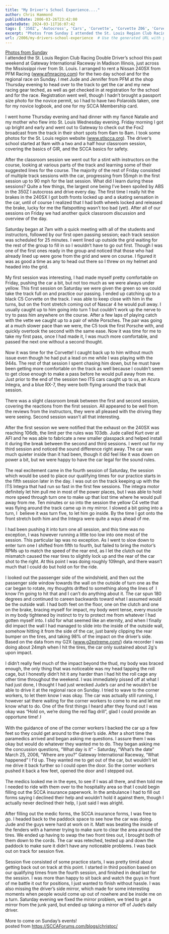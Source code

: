 ```yaml
---
title: "My Driver's School Experience...."
author: Chris Hammond
publishDate: 2006-03-26T23:42:00
updateDate: 2024-03-11T16:07:42
tags: [ '350Z', 'Autocross', 'Cars', 'Corvette', 'Corvette Z06', 'Corvettez06', 'CorvetteZ06org', 'Nissan', 'Project 350Z', 'Project350z', 'Project350zcom' ]
excerpt: "Photos from Sunday I attended the St. Louis Region Club Racing Double Driver’s school this past weekend at Gateway International Raceway in Madison Illinois, just across the Mississippi river from St. Louis. I arranged to rent a Nissan 240SX from PFM Racing (www.pfmracing.com) for the two day school and for the regional race on Sunday. I met Jude and Jennifer from PFM at the shop Thursday evening to head over to the track to get the car and my new racing gear teched, as well as get checked in at registration for the school and for the race. Registration went well, though I hadn’t brought a passport size photo for the novice permit, so I had to have two Polaroids taken, one for my novice logbook, and one for my SCCA Membership card. &nbsp; I went home Thursday evening and had dinner with my fiancé Natalie and my mother who flew into St. Louis Wednesday evening. Friday morning I got up bright and early and went out to Gateway to check out the Fox2 broadcast from the track in their short spots from 6am to 8am. I took some photos for the St. Louis region website (www.stlscca.org). The driver’s school started at 9am with a two and a half hour classroom session, covering the basics of GIR, and the SCCA basics for safety.  &nbsp; After the classroom session we went out for a stint with instructors on the course, looking at various parts of the track and learning some of their suggested lines for the course. The majority of the rest of Friday consisted of multiple track sessions with the car, progressing from 55mph in the first session up to 90 mph for the last session. What did I learn during these sessions? Quite a few things, the largest one being I’ve been spoiled by ABS in the 350Z I autocross and drive every day. The first time I really hit the brakes in the 240SX I got both fronts locked up and a skating sensation in the car, until of course I realized that I had both wheels locked and released the brake, lucky for me the flatspotting wasn’t too bad (yet). After all of our sessions on Friday we had another quick classroom discussion and overview of the day. &nbsp; Saturday began at 7am with a quick meeting with all of the students and instructors, followed by our first open passing session; each track session was scheduled for 25 minutes. I went lined up outside the grid waiting for the rest of the group to fill in so I wouldn’t have to go out first. Though I was one of the first ones ready in the group and noticed that those who had already lined up were gone from the grid and were on course. I figured it was as good a time as any to head out there so I threw on my helmet and headed into the grid. &nbsp; My first session was interesting, I had made myself pretty comfortable on Friday, pushing the car a bit, but not too much as we were always under yellow. This first session on Saturday we were given the green so we could take the track full on and practice our passing. I ended up catching up to a black C5 Corvette on the track. I was able to keep close with him in the turns, but on the front stretch coming out of Nascar 4 he would pull away. I usually caught up to him going into turn 1 but couldn’t work up the nerve to try to pass him anywhere on the course. After a few laps of playing catch with the vette we caught up to a pair of white Porsches. The pair was going at a much slower pace than we were, the C5 took the first Porsche with, and quickly overtook the second with the same ease. Now it was time for me to take my first pass, once I had made it, I was much more comfortable, and passed the next one without a second thought. &nbsp; Now it was time for the Corvette! I caught back up to him without much issue even though he had put a lead on me while I was playing with the 944s. The rest of that session I spent chasing him down, but he must have been getting more comfortable on the track as well because I couldn’t seem to get close enough to make a pass before he would pull away from me. Just prior to the end ..."
url: /2006/my-drivers-school-experience  # Use the generated URL with year
---
```

<P class=MsoNormal style="MARGIN: 0in 0in 0pt"><A href="https://sccaforums.com/photos/christoc/category1043.aspx">Photos from Sunday</A><BR></P> <P class=MsoNormal style="MARGIN: 0in 0in 0pt">I attended the St. Louis Region Club Racing Double Driver’s school this past weekend at Gateway International Raceway in Madison Illinois, just across the Mississippi river from <?xml:namespace prefix = st1 ns = "urn:schemas-microsoft-com:office:smarttags" /><st1:City w:st="on"><st1:place w:st="on">St. Louis</st1:place></st1:City>. I arranged to rent a Nissan 240SX from PFM Racing (<A href="https://www.pfmracing.com/">www.pfmracing.com</A>) for the two day school and for the regional race on Sunday. I met Jude and Jennifer from PFM at the shop Thursday evening to head over to the track to get the car and my new racing gear teched, as well as get checked in at registration for the school and for the race. Registration went well, though I hadn’t brought a passport size photo for the novice permit, so I had to have two Polaroids taken, one for my novice logbook, and one for my SCCA Membership card.</P> <P class=MsoNormal style="MARGIN: 0in 0in 0pt"><?xml:namespace prefix = o ns = "urn:schemas-microsoft-com:office:office" /><o:p>&nbsp;</o:p></P> <P class=MsoNormal style="MARGIN: 0in 0in 0pt">I went home Thursday evening and had dinner with my fiancé Natalie and my mother who flew into <st1:City w:st="on"><st1:place w:st="on">St. Louis</st1:place></st1:City> Wednesday evening. Friday morning I got up bright and early and went out to Gateway to check out the Fox2 broadcast from the track in their short spots from 6am to 8am. I took some photos for the <st1:City w:st="on"><st1:place w:st="on">St. Louis</st1:place></st1:City> region website (<A href="https://www.stlscca.org/">www.stlscca.org</A>). The driver’s school started at 9am with a two and a half hour classroom session, covering the basics of GIR, and the SCCA basics for safety. </P> <P class=MsoNormal style="MARGIN: 0in 0in 0pt"><o:p>&nbsp;</o:p></P> <P class=MsoNormal style="MARGIN: 0in 0in 0pt">After the classroom session we went out for a stint with instructors on the course, looking at various parts of the track and learning some of their suggested lines for the course. The majority of the rest of Friday consisted of multiple track sessions with the car, progressing from 55mph in the first session up to 90 mph for the last session. What did I learn during these sessions? Quite a few things, the largest one being I’ve been spoiled by ABS in the 350Z I autocross and drive every day. The first time I really hit the brakes in the 240SX I got both fronts locked up and a skating sensation in the car, until of course I realized that I had both wheels locked and released the brake, lucky for me the flatspotting wasn’t too bad (yet). After all of our sessions on Friday we had another quick classroom discussion and overview of the day.</P> <P class=MsoNormal style="MARGIN: 0in 0in 0pt"><o:p>&nbsp;</o:p></P> <P class=MsoNormal style="MARGIN: 0in 0in 0pt">Saturday began at 7am with a quick meeting with all of the students and instructors, followed by our first open passing session; each track session was scheduled for 25 minutes. I went lined up outside the grid waiting for the rest of the group to fill in so I wouldn’t have to go out first. Though I was one of the first ones ready in the group and noticed that those who had already lined up were gone from the grid and were on course. I figured it was as good a time as any to head out there so I threw on my helmet and headed into the grid.</P> <P class=MsoNormal style="MARGIN: 0in 0in 0pt"><o:p>&nbsp;</o:p></P> <P class=MsoNormal style="MARGIN: 0in 0in 0pt">My first session was interesting, I had made myself pretty comfortable on Friday, pushing the car a bit, but not too much as we were always under yellow. This first session on Saturday we were given the green so we could take the track full on and practice our passing. I ended up catching up to a black C5 Corvette on the track. I was able to keep close with him in the turns, but on the front stretch coming out of Nascar 4 he would pull away. I usually caught up to him going into turn 1 but couldn’t work up the nerve to try to pass him anywhere on the course. After a few laps of playing catch with the vette we caught up to a pair of white Porsches. The pair was going at a much slower pace than we were, the C5 took the first Porsche with, and quickly overtook the second with the same ease. Now it was time for me to take my first pass, once I had made it, I was much more comfortable, and passed the next one without a second thought.</P> <P class=MsoNormal style="MARGIN: 0in 0in 0pt"><o:p>&nbsp;</o:p></P> <P class=MsoNormal style="MARGIN: 0in 0in 0pt">Now it was time for the Corvette! I caught back up to him without much issue even though he had put a lead on me while I was playing with the 944s. The rest of that session I spent chasing him down, but he must have been getting more comfortable on the track as well because I couldn’t seem to get close enough to make a pass before he would pull away from me. Just prior to the end of the session two ITS cars caught up to us, an Acura Integra, and a blue RX-7, they were both flying around the track that session.</P> <P class=MsoNormal style="MARGIN: 0in 0in 0pt"><o:p>&nbsp;</o:p></P> <P class=MsoNormal style="MARGIN: 0in 0in 0pt">There was a slight classroom break between the first and second session, covering the reactions from the first session. All appeared to be well from the reviews from the instructors, they were all pleased with the driving they were seeing. Second session wasn’t all that interesting. </P> <P class=MsoNormal style="MARGIN: 0in 0in 0pt"><o:p>&nbsp;</o:p></P> <P class=MsoNormal style="MARGIN: 0in 0in 0pt">After the first session we were notified that the exhaust on the 240SX was reaching 106db, the limit per the rules was 103db. Jude called Kurt over at AFI and he was able to fabricate a new smaller glasspack and helped install it during the break between the second and third sessions. I went out for my third session and noticed the sound difference right away. The car was much quieter inside than it had been, though it did feel like it was down on power a bit, but we were happy to have the car legal for the sound rules.</P> <P class=MsoNormal style="MARGIN: 0in 0in 0pt"><o:p>&nbsp;</o:p></P> <P class=MsoNormal style="MARGIN: 0in 0in 0pt">The real excitement came in the fourth session of Saturday, the session which would be used to place our qualifying times for our practice starts in the fifth session later in the day. I was out on the track keeping up with the ITS Integra that had run so fast in the first few sessions. The integra motor definitely let him pull me in most of the power places, but I was able to hold more speed through turn one to make up that lost time where he would pull away from me. Ten minutes or so into the session the yellow C4 vette that was flying around the track came up in my mirror. I slowed a bit going into a turn, I<SPAN style="mso-spacerun: yes">&nbsp; </SPAN>believe it was turn five, to let him go inside. By the time I got onto the front stretch both him and the Integra were quite a ways ahead of me.</P> <P class=MsoNormal style="MARGIN: 0in 0in 0pt"><o:p>&nbsp;</o:p></P> <P class=MsoNormal style="MARGIN: 0in 0in 0pt">I had been pushing it into turn one all session, and this time was no exception, I was however running a little too low into one most of the session. This particular lap was no exception. As I went to slow down to enter turn one I shifted from fifth to fourth, but failed to bring the motor’s RPMs up to match the speed of the rear end, as I let the clutch out the mismatch caused the rear tires to slightly lock up and the rear of the car shot to the right. At this point I was doing roughly 109mph, and there wasn’t much that I could do but hold on for the ride.</P> <P class=MsoNormal style="MARGIN: 0in 0in 0pt"><o:p>&nbsp;</o:p></P> <P class=MsoNormal style="MARGIN: 0in 0in 0pt">I looked out the passenger side of the windshield, and then out the passenger side window towards the wall on the outside of turn one as the car began to rotate, my thoughts drifted to something along the lines of<SPAN style="mso-spacerun: yes">&nbsp; </SPAN>I know I’m going to hit that and I can’t do anything about it. The car spun 180 degrees and continued to careen backwards toward what I assumed would be the outside wall. I had both feet on the floor, one on the clutch and one on the brake, bracing myself for impact, my body went tense, every muscle in my body tightened by instinct to try to protect me from whatever I had gotten myself into. I slid for what seemed like an eternity, and when I finally did impact the wall I had managed to slide into the inside of the outside wall, somehow hitting it from the side of the car, just barely clipping the rear bumper on the tires, and taking 98% of the impact on the driver’s side. Based on the data from my G2X (<A href="https://sccaforums.com/linkthru.aspx?url=http%3a%2f%2fwww.g2extreme.com%2f" target=CSExternal>www.g2extreme.com/</A>) data recorder I was doing about 24mph when I hit the tires, the car only sustained about 2g's upon impact.</P> <P class=MsoNormal style="MARGIN: 0in 0in 0pt"><o:p>&nbsp;</o:p></P> <P class=MsoNormal style="MARGIN: 0in 0in 0pt">I didn’t really feel much of the impact beyond the thud, my body was braced enough, the only thing that was noticeable was my head tapping the roll cage, but I honestly didn’t hit it any harder than I had hit the roll cage any other time throughout the weekend. I was immediately pissed off at what I had just done, I thought I had just wrecked Jude’s car and he wouldn’t be able to drive it at the regional race on Sunday. I tried to wave to the corner workers, to let them know I was okay. The car was actually still running, I however sat there waiting for the corner workers to come to me and let me know what to do. One of the first things I heard after they found out I was okay was “Hold on, we’re doing the red flag drill”, glad I could provide an opportune time! <SPAN style="FONT-FAMILY: Wingdings; mso-ascii-font-family: 'Times New Roman'; mso-hansi-font-family: 'Times New Roman'; mso-char-type: symbol; mso-symbol-font-family: Wingdings"><SPAN style="mso-char-type: symbol; mso-symbol-font-family: Wingdings">J</SPAN></SPAN> </P> <P class=MsoNormal style="MARGIN: 0in 0in 0pt"><o:p>&nbsp;</o:p></P> <P class=MsoNormal style="MARGIN: 0in 0in 0pt">With the guidance of one of the corner workers I backed the car up a few feet so they could get around to the driver’s side. After a short time the paramedics arrived and began asking me questions. I assure them I was okay but would do whatever they wanted me to do. They began asking me the concussion questions, “What day is it” - Saturday, “What’s the date” March 25, 2006, “Where are you?” Gateway International Raceway, “What happened” I f’d up. They wanted me to get out of the car, but wouldn’t let me drive it back further so I could open the door. So the corner workers pushed it back a few feet, opened the door and I stepped out.</P> <P class=MsoNormal style="MARGIN: 0in 0in 0pt"><o:p>&nbsp;</o:p></P> <P class=MsoNormal style="MARGIN: 0in 0in 0pt">The medics looked me in the eyes, to see if I was all there, and then told me I needed to ride with them over to the hospitality area so that I could begin filling out the SCCA insurance paperwork. In the ambulance I had to fill out forms saying I declined their help and wouldn’t hold it against them, though I actually never declined their help, I just said I was alright.</P> <P class=MsoNormal style="MARGIN: 0in 0in 0pt"><o:p>&nbsp;</o:p></P> <P class=MsoNormal style="MARGIN: 0in 0in 0pt">After filling out the medic forms, the SCCA insurance forms, I was free to go. I headed back to the paddock space to see how the car was doing. Jude and the guys were hard at work on it. Matt was beating the inside of the fenders with a hammer trying to make sure to clear the area around the tires. We ended up having to swap the two front tires out, I brought both of them down to the cords. The car was reteched, tested up and down the paddock to make sure it didn’t have any noticeable problems. I was back out on track for session five.</P> <P class=MsoNormal style="MARGIN: 0in 0in 0pt"><o:p>&nbsp;</o:p></P> <P class=MsoNormal style="MARGIN: 0in 0in 0pt">Session five consisted of some practice starts, I was pretty timid about getting back out on track at this point. I started in third position based on our qualifying times from the fourth session, and finished in dead last for the session. I was more than happy to sit back and watch the guys in front of me battle it out for positions, I just wanted to finish without hassle. I was also missing the driver’s side mirror, which made for some interesting moments when people would come up out of nowhere and be inside me on a turn. Saturday evening we fixed the mirror problem, we tried to get a mirror from the junk yard, but ended up taking a mirror off of Jude’s daily driver.</P> <P class=MsoNormal style="MARGIN: 0in 0in 0pt"><o:p>&nbsp;</o:p></P> <P class=MsoNormal style="MARGIN: 0in 0in 0pt">More to come on Sunday’s events!</P>posted from <A href="https://sccaforums.com/blogs/christoc/">https://SCCAForums.com/blogs/christoc/</A>
